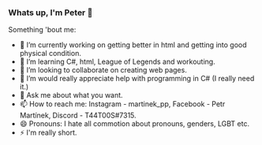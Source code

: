 ### Whats up, I'm Peter 👋

Something 'bout me:

- 🔭 I’m currently working on getting better in html and getting into good physical condition.
- 🌱 I’m learning C#, html, League of Legends and workouting.
- 👯 I’m looking to collaborate on creating web pages.
- 🤔 I’m would really appreciate help with programming in C# (I really need it.)
- 💬 Ask me about what you want.
- 📫 How to reach me: Instagram - martinek_pp, Facebook - Petr Martínek, Discord - T44T00S#7315.
- 😄 Pronouns: I hate all commotion about pronouns, genders, LGBT etc.
- ⚡ I'm really short.

